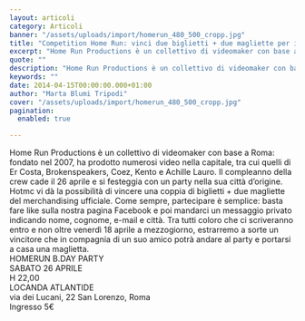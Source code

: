 ```yaml
---
layout: articoli
category: Articoli
banner: "/assets/uploads/import/homerun_480_500_cropp.jpg"
title: "Competition Home Run: vinci due biglietti + due magliette per il party di Roma!"
excerpt: "Home Run Productions è un collettivo di videomaker con base a Roma: fondato nel 2007, ha prodotto numerosi video nella capitale, tra cui quelli di Er Costa, Brokenspeakers, Coez, Kento e Achille Lauro. Il compleanno della crew cade il 26 aprile e si festeggia con un party nella sua città d’origine. Hotmc vi dà la [&hellip"
quote: ""
description: "Home Run Productions è un collettivo di videomaker con base a Roma: fondato nel 2007, ha prodotto numerosi video nella capitale, tra cui quelli di Er Costa, Brokenspeakers, Coez, Kento e Achille Lauro. Il compleanno della crew cade il 26 aprile e si festeggia con un party nella sua città d’origine. Hotmc vi dà la [&hellip"
keywords: ""
date: 2014-04-15T00:00:00.000+01:00
author: "Marta Blumi Tripodi"
cover: "/assets/uploads/import/homerun_480_500_cropp.jpg"
pagination:
  enabled: true

---
```


[](https://hotmc.com/wp-content/uploads/2014/04/homerun%5F480%5F500%5Fcropp.jpg)

Home Run Productions è un collettivo di videomaker con base a Roma: fondato nel 2007, ha prodotto numerosi video nella capitale, tra cui quelli di Er Costa, Brokenspeakers, Coez, Kento e Achille Lauro. Il compleanno della crew cade il 26 aprile e si festeggia con un party nella sua città d’origine. Hotmc vi dà la possibilità di vincere una coppia di biglietti + due magliette del merchandising ufficiale. Come sempre, partecipare è semplice: basta fare like sulla nostra pagina Facebook e poi mandarci un messaggio privato indicando nome, cognome, e-mail e città. Tra tutti coloro che ci scriveranno entro e non oltre venerdì 18 aprile a mezzogiorno, estrarremo a sorte un vincitore che in compagnia di un suo amico potrà andare al party e portarsi a casa una maglietta.  
HOMERUN B.DAY PARTY  
SABATO 26 APRILE  
H 22,00  
LOCANDA ATLANTIDE  
via dei Lucani, 22 San Lorenzo, Roma  
Ingresso 5€